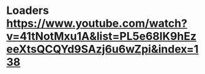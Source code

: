 # Loaders https://www.youtube.com/watch?v=41tNotMxu1A&list=PL5e68lK9hEzeeXtsQCQYd9SAzj6u6wZpi&index=138